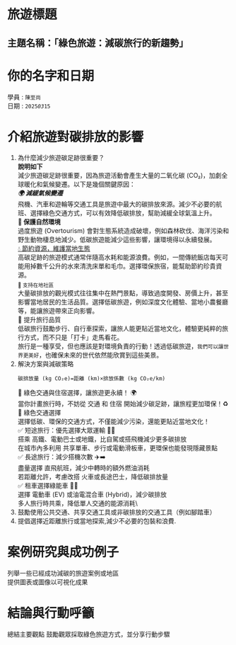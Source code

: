 # 旅遊標題
## 主題名稱：「綠色旅遊：減碳旅行的新趨勢」

# 你的名字和日期
學員 : `陳至尚`\
日期 : `2025`_`03`_`15`
# 介紹旅遊對碳排放的影響
1. 為什麼減少旅遊碳足跡很重要？\
**說明如下**\
減少旅遊碳足跡很重要，因為旅遊活動會產生大量的二氧化碳 (CO₂)，加劇全球暖化和氣候變遷。以下是幾個關鍵原因：\
***🌍 減緩氣候變遷***\
飛機、汽車和遊輪等交通工具是旅遊中最大的碳排放來源。減少不必要的航班、選擇綠色交通方式，可以有效降低碳排放，幫助減緩全球氣溫上升。\
**🌿 保護自然環境**\
過度旅遊 (Overtourism) 會對生態系統造成破壞，例如森林砍伐、海洋污染和野生動物棲息地減少。低碳旅遊能減少這些影響，讓環境得以永續發展。\
<ins>💧 節約資源，維護當地生態</ins>\
高碳足跡的旅遊模式通常伴隨高水耗和能源浪費。例如，一間傳統飯店每天可能用掉數千公升的水來清洗床單和毛巾。選擇環保旅宿，能幫助節約珍貴資源。\
<sub>🏡 支持在地社區</sub>\
大量碳排放的觀光模式往往集中在熱門景點，導致過度開發、房價上升，甚至影響當地居民的生活品質。選擇低碳旅遊，例如深度文化體驗、當地小農餐廳等，能讓旅遊帶來正向影響。\
🚶 提升旅行品質\
低碳旅行鼓勵步行、自行車探索，讓旅人能更貼近當地文化，體驗更純粹的旅行方式，而不只是「打卡」走馬看花。\
旅行是一種享受，但也應該是對環境負責的行動！透過低碳旅遊，`我們可以讓世界更美好`，也確保未來的世代依然能欣賞到這些美景。
3. 解決方案與減碳策略
   ``` 公式
   碳排放量 (kg CO₂e)=距離 (km)×排放係數 (kg CO₂e/km)
   ```
   🌿 綠色交通與住宿選擇，讓旅遊更永續！ 🌍\
當你計畫旅行時，不妨從 交通 和 住宿 開始減少碳足跡，讓旅程更加環保！♻️\
🚆 綠色交通選擇\
選擇低碳、環保的交通方式，不僅能減少污染，還能更貼近當地文化！\
✅ 短途旅行：優先選擇大眾運輸 🚌🚆\
搭乘 高鐵、電動巴士或地鐵，比自駕或搭飛機減少更多碳排放\
在城市內多利用 共享單車、步行或電動滑板車，更環保也能發現隱藏景點\
✅ 長途旅行：減少搭機次數 ✈️➡️\
盡量選擇 直飛航班，減少中轉時的額外燃油消耗\
若距離允許，考慮改搭 火車或長途巴士，降低碳排放量\
✅ 租車選擇綠能車 🚗🔋\
選擇 電動車 (EV) 或油電混合車 (Hybrid)，減少碳排放\
多人旅行時共乘，降低單人交通的能源消耗\
5. 鼓勵使用公共交通、共享交通工具或非碳排放的交通工具（例如腳踏車）
6. 提倡選擇近距離旅行或當地探索,減少不必要的包裝和浪費.
# 案例研究與成功例子
列舉一些已經成功減碳的旅遊案例或地區\
提供圖表或圖像以可視化成果
# 結論與行動呼籲
總結主要觀點
鼓勵觀眾採取綠色旅遊方式，並分享行動步驟
